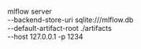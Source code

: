 mlflow server \
--backend-store-uri sqlite:///mlflow.db \
--default-artifact-root ./artifacts \
--host 127.0.0.1 -p 1234